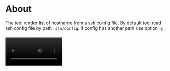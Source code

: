 # About

The tool  render list of hostname from a ssh config file.
By default tool read ssh config file by path `.ssh/config`. If config  has another path use option `-p`.


####
<video src='https://vimeo.com/1039097803' width=180 />

### Example

Show list of hostname from `.ssh/config` file
```bash
ssh-config
```

Show list of hostname from `./custom/path/to/config` file
```bash
ssh-config -p './custom/path/to/config'
```

### TODO
- [x] using default config file
- [x] support a custom path to config file
- [ ] save passwords
- [ ] open config file in a text editor
